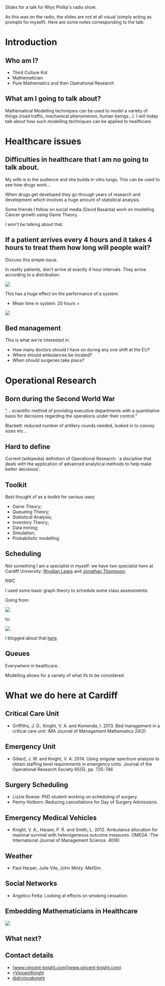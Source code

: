 Slides for a talk for Rhys Phillip's radio show.

As this was on the radio, the slides are not at all visual (simply acting as prompts for myself).
Here are some notes corresponding to the talk:

# Introduction

## Who am I?

- Third Culture Kid
- Mathematician
- Pure Mathematics and then Operational Research

## What am I going to talk about?

Mathematical Modelling techniques can be used to model a variety of things (road traffic, mechanical phenomenon, human beings...).
I will today talk about how such modelling techniques can be applied to healthcare.

# Healthcare issues

## Difficulties in healthcare that I am no going to talk about.

My wife is in the audience and she builds in vitro lungs.
This can be used to see how drugs work...

When drugs get developed they go through years of research and development which involves a huge amount of statistical analysis.

Some friends I follow on social media (David Basanta) work on modelling Cancer growth using Game Theory.

I won't be talking about that.

## If a patient arrives every 4 hours and it takes 4 hours to treat them how long will people wait?

Discuss this simple issue.

In reality patients, don't arrive at exactly 4 hour intervals. They arrive according to a distribution:

![](./Images/exponentialdistribution.png)

This has a huge effect on the performance of a system:

- Mean time in system: 20 hours +

![](./Images/simulation.png)

## Bed management

This is what we're interested in.

- How many doctors should I have on during any one shift at the EU?
- Where should ambulances be located?
- When should surgeries take place?


# Operational Research

## Born during the Second World War

"... scientific method of providing executive departments with a quantitative basis for decisions regarding the operations under their control."

Blackett: reduced number of artillery rounds needed, looked in to convoy sizes etc...

## Hard to define

Current (wikipedia) definition of Operational Research: `a discipline that deals with the application of advanced analytical methods to help make better decisions'.

## Toolkit

Best thought of as a toolkit for various uses:

- Game Theory;
- Queueing Theory;
- Statistical Analysis;
- Inventory Theory;
- Data mining;
- Simulation;
- Probabilistic modelling.

## Scheduling

Not something I am a specialist in myself: we have two specialist here at Cardiff University: [Rhydian Lewis](http://www.cardiff.ac.uk/maths/contactsandpeople/profiles/lewisr9.html) and [Jonathan Thompson](http://www.cardiff.ac.uk/maths/contactsandpeople/profiles/thompsonjm1.html).

RWC

I used some basic graph theory to schedule some class assessments:

Going from:

![](Images/constraints.png)

to:

![](Images/solution.png)

I blogged about that [here](http://drvinceknight.blogspot.co.uk/2014/03/scheduling-group-presentations-using.html).


## Queues

Everywhere in healthcare.

Modelling allows for a variety of what ifs to be considered.

# What we do here at Cardiff

## Critical Care Unit

- Griffiths, J. D., Knight, V. A. and Komenda, I. 2013. Bed management in a critical care unit. IMA Journal of Management Mathematics 24(2)

## Emergency Unit

- Gillard, J. W. and Knight, V. A. 2014. Using singular spectrum analysis to obtain staffing level requirements in emergency units. Journal of the Operational Research Society 65(5), pp. 735-746

## Surgery Scheduling

- Lizzie Rowse: PhD student working on scheduling of surgery.
- Penny Holborn: Reducing cancellations for Day of Surgery Admissions.

## Emergency Medical Vehicles

- Knight, V. A., Harper, P. R. and Smith, L. 2012. Ambulance allocation for maximal survival with heterogeneous outcome measures. OMEGA -The International Journal of Management Science. 40(6)

## Weather

- Paul Harper, Julie Vile, John Minty: MetSim.

## Social Networks

- Angelico Fetta: Looking at effects on smoking cessation.

## Embedding Mathematicians in Healthcare

![](Images/team.png)

## What next?

## Contact details

- [www.vincent-knight.com](www.vincent-knight.com)
- [+VincentKnight](https://plus.google.com/+VincentKnight/posts)
- [@drvinceknight](https://twitter.com/drvinceknight)
